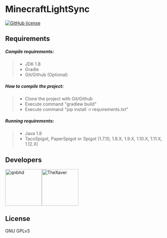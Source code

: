 # MinecraftLightSync

[![GitHub license](https://img.shields.io/github/license/link1107/MinecraftLightSync)](https://github.com/link1107/MinecraftLightSync)

## Requirements

##### Compile requirements:
>- JDK 1.8
>- Gradle
>- Git/Github (Optional)

##### How to compile the project:
>- Clone the project with Git/Github
>- Execute command "gradlew build"
>- Execute command "pip install -r requirements.txt"
##### Running requirements:
>- Java 1.8
>- TacoSpigot, PaperSpigot or Spigot (1.7.10, 1.8.X, 1.9.X, 1.10.X, 1.11.X, 1.12.X)<br>
## Developers

[<img alt="qnbhd" src="https://avatars3.githubusercontent.com/u/66795347?s=460&v=4" width="117">](https://github.com/link1107)[<img alt="TheXaver" src="https://avatars0.githubusercontent.com/u/18555344?s=117&u=2cf5d9e4ad349d7c16b5e59bc0382d98a90860a9" width="117">](https://github.com/TheXaver)

## License

GNU GPLv3
